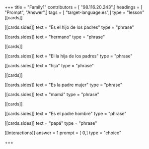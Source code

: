 +++
title = "Family1"
contributors = [ "98.116.20.243",]
headings = [ "Prompt", "Answer",]
tags = [ "target-language:es",]
type = "lesson"
[[cards]]

[[cards.sides]]
text = "Es el hijo de los padres"
type = "phrase"

[[cards.sides]]
text = "hermano"
type = "phrase"

[[cards]]

[[cards.sides]]
text = "El la hija de los padres"
type = "phrase"

[[cards.sides]]
text = "hija"
type = "phrase"

[[cards]]

[[cards.sides]]
text = "Es la padre mujer"
type = "phrase"

[[cards.sides]]
text = "mamá"
type = "phrase"

[[cards]]

[[cards.sides]]
text = "Es el padre hombre"
type = "phrase"

[[cards.sides]]
text = "papá"
type = "phrase"

[[interactions]]
answer = 1
prompt = [ 0,]
type = "choice"

+++
